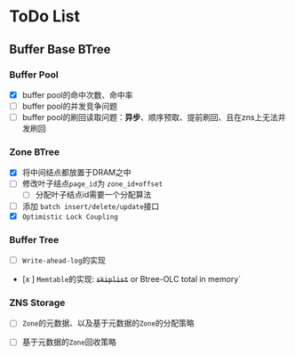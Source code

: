 # ToDo List

## Buffer Base BTree

### Buffer Pool

- [x] buffer pool的命中次数、命中率
- [ ] buffer pool的并发竞争问题
- [ ] buffer pool的刷回读取问题：**异步**、顺序预取、提前刷回、且在zns上无法并发刷回

### Zone BTree

- [x] 将中间结点都放置于DRAM之中
- [ ] 修改叶子结点`page_id`为 `zone_id+offset`
  - [ ] 分配叶子结点id需要一个分配算法
- [ ] 添加 `batch insert/delete/update`接口
- [x] `Optimistic Lock Coupling`

### Buffer Tree

- [ ] `Write-ahead-log`的实现
- [x ] `Memtable`的实现: ~~`skiplist`~~ or Btree-OLC total in memory`

### ZNS Storage

- [ ] `Zone`的元数据、以及基于元数据的`Zone`的分配策略
- [ ] 基于元数据的`Zone`回收策略



